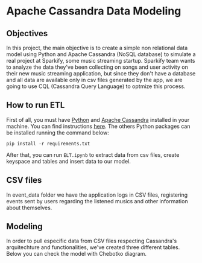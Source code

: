 # Apache Cassandra Data Modeling
## Objectives

In this project, the main objective is to create a simple non relational data model using Python and Apache Cassandra (NoSQL database) to simulate a real project at Sparkify, some music streaming startup. Sparkify team wants to analyze the data they've been collecting on songs and user activity on their new music streaming application, but since they don't have a database and all data are available only in csv files generated by the app, we are going to use CQL (Cassandra Query Language) to optmize this process.
## How to run ETL

First of all, you must have [Python](https://www.python.org/downloads/) and [Apache Cassandra](https://cassandra.apache.org/_/index.html) installed in your machine. You can find instructions [here](https://cassandra.apache.org/_/download.html). 
The others Python packages can be installed running the command below:

``` pip install -r requirements.txt ```

After that, you can run ```ELT.ipynb``` to extract data from csv files, create keyspace and tables and insert data to our model.
## CSV files

In event_data folder we have the application logs in CSV files, registering events sent by users regarding the listened musics and other information about themselves.

## Modeling

In order to pull especific data from CSV files respecting Cassandra's arquitechture and functionalities, we've created three different tables. Below you can check the model with Chebotko diagram.
